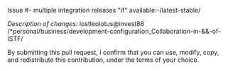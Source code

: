 Issue #- multiple integration releases
"if" 
available:-/latest-stable/

*Description of changes:*
lostleolotus@invest86 /*personal/business/development-configuration_Collaboration-in-&&-of-ISTF/

By submitting this pull request, I confirm that you can use, modify, copy, and redistribute this contribution, under the terms of your choice.
